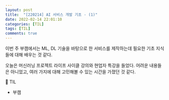 ```yaml
---
layout: post
title:  "[220214] AI 서비스 개발 기초 - (1)"
date: 2022-02-14 22:01:10
categories: [TIL]
tags: [TIL]
comments: true
---
```

이번 주 부캠에서는 ML, DL 기술을 바탕으로 한 서비스를 제작하는데 필요한 기초 지식들에 대해 배우는 것 같다.

오늘은 머신러닝 프로젝트 라이프 사이클 강의와 현업자 특강을 들었다.
어려운 내용들은 아니었고, 여러 가지에 대해 고민해볼 수 있는 시간을 가졌던 것 같다.

📝 TIL
- 부캠
